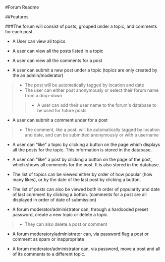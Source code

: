 #Forum Readme

##Features

 ###The forum will consist of posts, grouped under a topic, and comments for each post.

- A User can view all topics
- A user can view all the posts listed in a topic
- A user can view all the comments for a post

- A user can submit a new post under a topic
(topics are only created by the an admin/moderator)
> - The post will be automatically tagged by location and date
> - The user can either post anonymously or select their forum name from a drop-down
>>    - A user can add their user name to the forum's database to be used for future posts

- A user can submit a comment under for a post
> - The comment, like a post, will be automatically tagged by location and date, and can be submitted anonymously or with a username

- A user can "like" a topic by clicking a button on the page which displays all the posts for the topic. This information is stored in the database.

- A user can "like" a post by clicking a button on the page of the post, which shows all comments for the post. It is also stored in the database.

- The list of topics can be viewed either by order of how popular (how many likes), or by the date of the last post by clicking a button.

- The list of posts can also be viewed both in order of popularity and date of last comment by clicking a botton. (comments for a post are all displayed in order of date of submission)

- A forum moderator/administrator can, through a hardcoded preset password, create a new topic or delete a topic.
> - They can also delete a post or comment

- A forum moderatory/administrator can, via password flag a post or comment as spam or inappropriate

- A forum moderator/administrator can, via password, move a post and all of its comments to a different topic.
